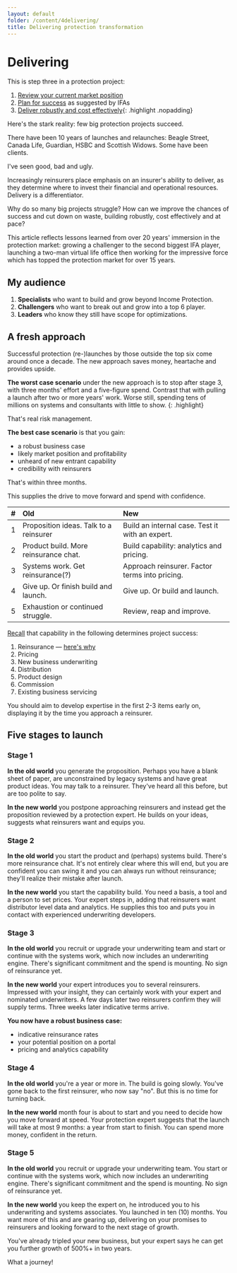 ```yaml
---
layout: default
folder: /content/4delivering/
title: Delivering protection transformation
---
```


# Delivering

This is step three in a protection project:

1. [Review your current market position](/content/2marketplayers/)
1. [Plan for success](/content/3buildingblocks/) as suggested by IFAs
1. [Deliver robustly and cost effectively](/content/4delivering/){: .highlight .nopadding}

Here's the stark reality: few big protection projects succeed.

There have been 10 years of launches and relaunches: Beagle Street, Canada Life, Guardian, HSBC and Scottish Widows. Some have been clients.

I've seen good, bad and ugly.

 Increasingly reinsurers place emphasis on an insurer's ability to deliver, as they determine where to invest their financial and operational resources. Delivery is a differentiator.

Why do so many big projects struggle? How can we improve the chances of success and cut down on waste, building robustly, cost effectively and at pace?

This article reflects lessons learned from over 20 years' immersion in the protection market: growing a challenger to the second biggest IFA player, launching a two-man virtual life office then working for the impressive force which has topped the protection market for over 15 years.

## My audience

1. **Specialists** who want to build and grow beyond Income Protection.
2. **Challengers** who want to break out and grow into a top 6 player.
3. **Leaders** who know they still have scope for optimizations.

## A fresh approach

Successful protection (re-)launches by those outside the top six come around once a decade. The new approach saves money, heartache and provides upside.

**The worst case scenario** under the new approach is to stop after stage 3, with three months' effort and a five-figure spend. Contrast that with pulling a launch after two or more years' work. Worse still, spending tens of millions on systems and consultants with little to show.
{: .highlight}

That's real risk management.

**The best case scenario** is that you gain:

+ a robust business case
+ likely market position and profitability
+ unheard of new entrant capability
+ credibility with reinsurers

That's within three months.

This supplies the drive to move forward and spend with confidence.

| #   | Old   | New  |
| :-: | :---- | :--- |
| 1   | Proposition ideas. Talk to a reinsurer | Build an internal case. Test it with an expert. |
| 2   | Product build. More reinsurance chat.  | Build capability: analytics and pricing.        |
| 3   | Systems work. Get reinsurance(?)       | Approach reinsurer. Factor terms into pricing.  |
| 4   | Give up. Or finish build and launch.   | Give up. Or build and launch.                   |
| 5   | Exhaustion or continued struggle.      | Review, reap and improve.                       |

[Recall](/content/3buildingblocks) that capability in the following determines project success:

1. Reinsurance &mdash; [here's why](reinsurance-for.html)
1. Pricing
1. New business underwriting
1. Distribution
1. Product design
1. Commission
1. Existing business servicing

You should aim to develop expertise in the first 2-3 items early on, displaying it by the time you approach a reinsurer.

## Five stages to launch

### Stage 1

**In the old world** you generate the proposition. Perhaps you have a blank sheet of paper, are unconstrained by legacy systems and have great product ideas. You may talk to a reinsurer. They've heard all this before, but are too polite to say.

**In the new world** you postpone approaching reinsurers and instead get the proposition reviewed by a protection expert. He builds on your ideas, suggests what reinsurers want and equips you.

### Stage 2

**In the old world** you start the product and (perhaps) systems build. There's more reinsurance chat. It's not entirely clear where this will end, but you are confident you can swing it and you can always run without reinsurance; they'll realize their mistake after launch.

**In the new world** you start the capability build. You need a basis, a tool and a person to set prices. Your expert steps in, adding that reinsurers want distributor level data and analytics. He supplies this too and puts you in contact with experienced underwriting developers.

### Stage 3

**In the old world** you recruit or upgrade your underwriting team and start or continue with the systems work, which now includes an underwriting engine. There's significant commitment and the spend is mounting. No sign of reinsurance yet.

**In the new world** your expert introduces you to several reinsurers. Impressed with your insight, they can certainly work with your expert and nominated underwriters. A few days later two reinsurers confirm they will supply terms. Three weeks later indicative terms arrive.

**You now have a robust business case:**

+ indicative reinsurance rates
+ your potential position on a portal
+ pricing and analytics capability

### Stage 4

**In the old world** you're a year or more in. The build is going slowly. You've gone back to the first reinsurer, who now say "no". But this is no time for turning back.

**In the new world** month four is about to start and you need to decide how you move forward at speed. Your protection expert suggests that the launch will take at most 9 months: a year from start to finish. You can spend more money, confident in the return.

### Stage 5

**In the old world** you recruit or upgrade your underwriting team. You start or continue with the systems work, which now includes an underwriting engine. There's significant commitment and the spend is mounting. No sign of reinsurance yet.

**In the new world** you keep the expert on, he introduced you to his underwriting and systems associates. You launched in ten (10) months. You want more of this and are gearing up, delivering on your promises to reinsurers and looking forward to the next stage of growth.

You've already tripled your new business, but your expert says he can get you further growth of 500%+ in two years. 

What a journey!
